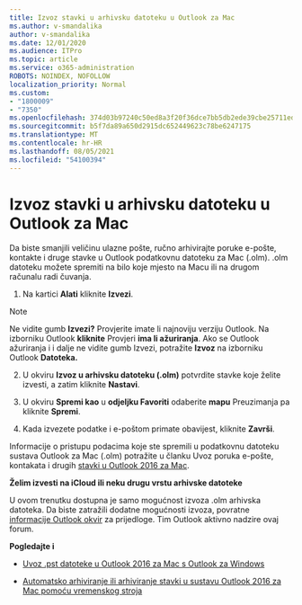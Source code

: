 ```yaml
---
title: Izvoz stavki u arhivsku datoteku u Outlook za Mac
ms.author: v-smandalika
author: v-smandalika
ms.date: 12/01/2020
ms.audience: ITPro
ms.topic: article
ms.service: o365-administration
ROBOTS: NOINDEX, NOFOLLOW
localization_priority: Normal
ms.custom:
- "1800009"
- "7350"
ms.openlocfilehash: 374d03b97240c50ed8a3f20f36dce7bb5db2ede39cbe25711ed615efdbe1ac93
ms.sourcegitcommit: b5f7da89a650d2915dc652449623c78be6247175
ms.translationtype: MT
ms.contentlocale: hr-HR
ms.lasthandoff: 08/05/2021
ms.locfileid: "54100394"
---
```

# <a name="export-items-to-an-archive-file-in-outlook-for-mac"></a>Izvoz stavki u arhivsku datoteku u Outlook za Mac

Da biste smanjili veličinu ulazne pošte, ručno arhivirajte poruke e-pošte, kontakte i druge stavke u Outlook podatkovnu datoteku za Mac (.olm). .olm datoteku možete spremiti na bilo koje mjesto na Macu ili na drugom računalu radi čuvanja.

1. Na kartici **Alati** kliknite **Izvezi**.

> [!NOTE]
> Ne vidite gumb **Izvezi?** Provjerite imate li najnoviju verziju Outlook. Na izborniku Outlook **kliknite** Provjeri **ima li ažuriranja**. Ako se Outlook ažuriranja i i dalje ne vidite  gumb Izvezi, potražite **Izvoz** na izborniku Outlook **Datoteka.**

2. U okviru **Izvoz u arhivsku datoteku (.olm)** potvrdite stavke koje želite izvesti, a zatim kliknite **Nastavi**.

3. U okviru **Spremi kao** u **odjeljku Favoriti** odaberite **mapu** Preuzimanja pa kliknite **Spremi**.

4. Kada izvezete podatke i e-poštom primate obavijest, kliknite **Završi**.

Informacije o pristupu podacima koje ste spremili u podatkovnu datoteku sustava Outlook za Mac (.olm) potražite u članku Uvoz poruka e-pošte, kontakata i drugih [stavki u Outlook 2016 za Mac](https://support.microsoft.com/office/import-and-export-outlook-email-contacts-and-calendar-92577192-3881-4502-b79d-c3bbada6c8ef#ID0EAACAAA=macOS).

**Želim izvesti na iCloud ili neku drugu vrstu arhivske datoteke**

U ovom trenutku dostupna je samo mogućnost izvoza .olm arhivska datoteka. Da biste zatražili dodatne mogućnosti izvoza, povratne [informacije Outlook okvir](https://outlook.uservoice.com/) za prijedloge. Tim Outlook aktivno nadzire ovaj forum.

**Pogledajte i**

- [Uvoz .pst datoteke u Outlook 2016 za Mac s Outlook za Windows](https://support.microsoft.com/office/import-a-pst-file-into-outlook-for-mac-from-outlook-for-windows-b4a6a1d6-94bb-4c85-a4fc-a83dc690e18c)

- [Automatsko arhiviranje ili arhiviranje stavki u sustavu Outlook 2016 za Mac pomoću vremenskog stroja](https://support.microsoft.com/office/automatically-archive-or-back-up-outlook-for-mac-items-441fcce5-2262-4b64-ac8c-fa949df989f5)
